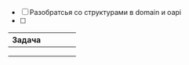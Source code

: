 
- [ ] Разобратсья со структурами в domain и oapi
- [ ] 


| Задача |     |     |     |     |
| ------ | :-: | --- | --- | --- |
|        |     |     |     |     |
|        |     |     |     |     |
|        |     |     |     |     |


